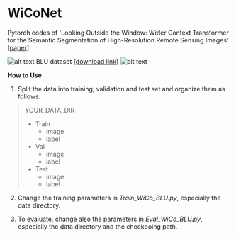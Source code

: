 # WiCoNet
Pytorch codes of 'Looking Outside the Window: Wider Context Transformer for the Semantic Segmentation of High-Resolution Remote Sensing Images' [[paper]](http://arxiv.org/abs/2106.15754)

![alt text](https://github.com/ggsDing/WiCoNet/blob/main/flow_chart.png)
BLU dataset [[download link]](https://rslab.disi.unitn.it/dataset/BLU/)
![alt text](https://github.com/ggsDing/WiCoNet/blob/main/data_BLU.png)

**How to Use**
1. Split the data into training, validation and test set and organize them as follows:

>YOUR_DATA_DIR
>  - Train
>    - image
>    - label
>  - Val
>    - image
>    - label
>  - Test
>    - image
>    - label

2. Change the training parameters in *Train_WiCo_BLU.py*, especially the data directory.

3. To evaluate, change also the parameters in *Eval_WiCo_BLU.py*, especially the data directory and the checkpoing path.

